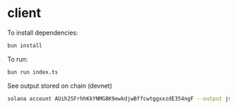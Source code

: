 # client

To install dependencies:

```bash
bun install
```

To run:

```bash
bun run index.ts
```

See output stored on chain (devnet)
```bash
solana account AUih2SFrhhKkYNMG8K9ewkdjwBffcwtggxxzdE354ngF --output json
```